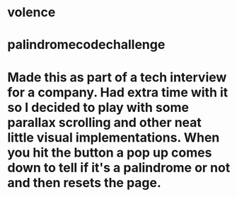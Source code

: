 # volence
# palindromecodechallenge
# Made this as part of a tech interview for a company. Had extra time with it so I decided to play with some parallax scrolling and other neat little visual implementations. When you hit the button a pop up comes down to tell if it's a palindrome or not and then resets the page.
